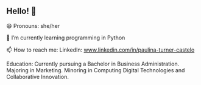 ## Hello! 👋
😄 Pronouns: she/her 

🌱 I’m currently learning programming in Python

📫 How to reach me: LinkedIn: www.linkedin.com/in/paulina-turner-castelo

Education: Currently pursuing a Bachelor in Business Administration. 
Majoring in Marketing. Minoring in Computing Digital Technologies and Collaborative Innovation. 

<!--
**paulinaturner/Paulinaturner** is a ✨ _special_ ✨ repository because its `README.md` (this file) appears on your GitHub profile.

Here are some ideas to get you started:

- 🔭 I’m currently working on ...
- 🌱 I’m currently learning ...
- 👯 I’m looking to collaborate on ...
- 🤔 I’m looking for help with ...
- 💬 Ask me about ...
- 📫 How to reach me: LinkedIn: www.linkedin.com/in/paulina-turner-castelo
- 😄 Pronouns: she/her
- ⚡ Fun fact: ...
-->
